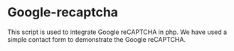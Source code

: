 # Google-recaptcha
This script is used to integrate Google reCAPTCHA in php. We have used a simple contact form to demonstrate the Google reCAPTCHA.
